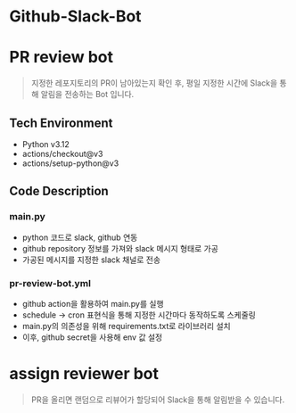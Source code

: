 # Github-Slack-Bot


# PR review bot 

> 지정한 레포지토리의 PR이 남아있는지 확인 후, 평일 지정한 시간에 Slack을 통해 알림을 전송하는 Bot 입니다.

## Tech Environment

- Python v3.12
- actions/checkout@v3
- actions/setup-python@v3

## Code Description

### main.py

- python 코드로 slack, github 연동
- github repository 정보를 가져와 slack 메시지 형태로 가공
- 가공된 메시지를 지정한 slack 채널로 전송

### pr-review-bot.yml
- github action을 활용하여 main.py를 실행
- schedule -> cron 표현식을 통해 지정한 시간마다 동작하도록 스케줄링
- main.py의 의존성을 위해 requirements.txt로 라이브러리 설치
- 이후, github secret을 사용해 env 값 설정

# assign reviewer bot
> PR을 올리면 랜덤으로 리뷰어가 할당되어 Slack을 통해 알림받을 수 있습니다. 